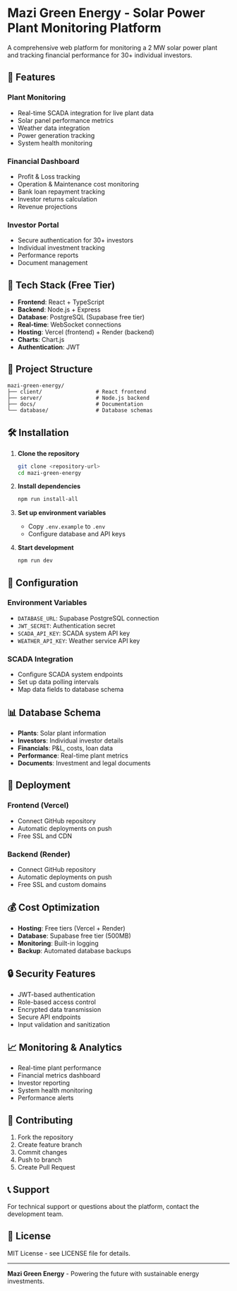 # Mazi Green Energy - Solar Power Plant Monitoring Platform

A comprehensive web platform for monitoring a 2 MW solar power plant and tracking financial performance for 30+ individual investors.

## 🌟 Features

### Plant Monitoring
- Real-time SCADA integration for live plant data
- Solar panel performance metrics
- Weather data integration
- Power generation tracking
- System health monitoring

### Financial Dashboard
- Profit & Loss tracking
- Operation & Maintenance cost monitoring
- Bank loan repayment tracking
- Investor returns calculation
- Revenue projections

### Investor Portal
- Secure authentication for 30+ investors
- Individual investment tracking
- Performance reports
- Document management

## 🚀 Tech Stack (Free Tier)

- **Frontend**: React + TypeScript
- **Backend**: Node.js + Express
- **Database**: PostgreSQL (Supabase free tier)
- **Real-time**: WebSocket connections
- **Hosting**: Vercel (frontend) + Render (backend)
- **Charts**: Chart.js
- **Authentication**: JWT

## 📁 Project Structure

```
mazi-green-energy/
├── client/                 # React frontend
├── server/                 # Node.js backend
├── docs/                   # Documentation
└── database/               # Database schemas
```

## 🛠️ Installation

1. **Clone the repository**
   ```bash
   git clone <repository-url>
   cd mazi-green-energy
   ```

2. **Install dependencies**
   ```bash
   npm run install-all
   ```

3. **Set up environment variables**
   - Copy `.env.example` to `.env`
   - Configure database and API keys

4. **Start development**
   ```bash
   npm run dev
   ```

## 🔧 Configuration

### Environment Variables
- `DATABASE_URL`: Supabase PostgreSQL connection
- `JWT_SECRET`: Authentication secret
- `SCADA_API_KEY`: SCADA system API key
- `WEATHER_API_KEY`: Weather service API key

### SCADA Integration
- Configure SCADA system endpoints
- Set up data polling intervals
- Map data fields to database schema

## 📊 Database Schema

- **Plants**: Solar plant information
- **Investors**: Individual investor details
- **Financials**: P&L, costs, loan data
- **Performance**: Real-time plant metrics
- **Documents**: Investment and legal documents

## 🚀 Deployment

### Frontend (Vercel)
- Connect GitHub repository
- Automatic deployments on push
- Free SSL and CDN

### Backend (Render)
- Connect GitHub repository
- Automatic deployments on push
- Free SSL and custom domains

## 💰 Cost Optimization

- **Hosting**: Free tiers (Vercel + Render)
- **Database**: Supabase free tier (500MB)
- **Monitoring**: Built-in logging
- **Backup**: Automated database backups

## 🔒 Security Features

- JWT-based authentication
- Role-based access control
- Encrypted data transmission
- Secure API endpoints
- Input validation and sanitization

## 📈 Monitoring & Analytics

- Real-time plant performance
- Financial metrics dashboard
- Investor reporting
- System health monitoring
- Performance alerts

## 🤝 Contributing

1. Fork the repository
2. Create feature branch
3. Commit changes
4. Push to branch
5. Create Pull Request

## 📞 Support

For technical support or questions about the platform, contact the development team.

## 📄 License

MIT License - see LICENSE file for details.

---

**Mazi Green Energy** - Powering the future with sustainable energy investments.
